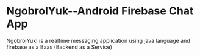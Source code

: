 # NgobrolYuk--Android Firebase Chat App
NgobrolYuk! is a realtime messaging application using java language and firebase as a Baas (Backend as a Service)
